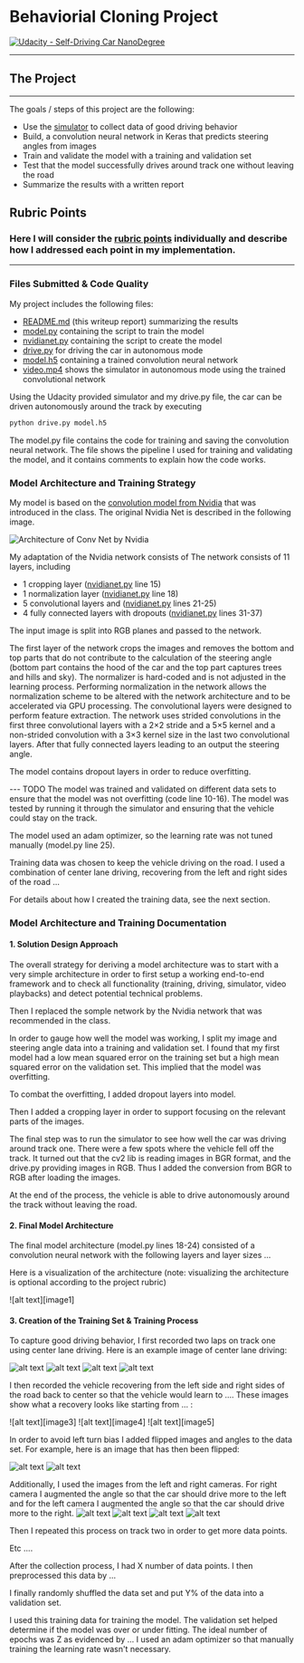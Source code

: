 # Behaviorial Cloning Project

[![Udacity - Self-Driving Car NanoDegree](https://s3.amazonaws.com/udacity-sdc/github/shield-carnd.svg)](http://www.udacity.com/drive)

---
## The Project
---
The goals / steps of this project are the following:
* Use the [simulator](https://github.com/udacity/self-driving-car-sim) to collect data of good driving behavior
* Build, a convolution neural network in Keras that predicts steering angles from images
* Train and validate the model with a training and validation set
* Test that the model successfully drives around track one without leaving the road
* Summarize the results with a written report

[//]: # (Image References)

[imageLeftTurn]: ./images/center_2018_04_13_11_07_07_167.jpg "Turn Left with Side Marks"
[imageSandRight]: ./images/center_2018_04_13_11_05_49_878.jpg "Straight With Sand on the Right"
[imageLaneLines]: ./images/center_2018_04_13_11_07_54_308.jpg "Straight With Lane Lines"
[imageBridge]: ./images/center_2018_04_13_11_07_58_683.jpg "Bridge"
[imageCenter]: ./images/center_2018_04_13_11_07_08_656.jpg "Center Camera"
[imageCenterFlipped]: ./images/center_2018_04_13_11_07_08_656_flipped.jpg "Center Camera Flipped"
[imageLeft]: ./images/left_2018_04_13_11_07_08_656.jpg "Left Camera"
[imageLeftFlipped]: ./images/left_2018_04_13_11_07_08_656_flipped.jpg "Left camera Flipped"
[imageRight]: ./images/right_2018_04_13_11_07_08_656.jpg "Right Camera"
[imageRightFlipped]: ./images/right_2018_04_13_11_07_08_656_flipped.jpg "Right Camera Flipped"
[imageNvidiaNet]: ./images/NvidiaNet.png "NvidiaNet"

## Rubric Points
### Here I will consider the [rubric points](https://review.udacity.com/#!/rubrics/432/view) individually and describe how I addressed each point in my implementation.  

---
### Files Submitted & Code Quality

My project includes the following files:
* [README.md](https://github.com/MarkBroerkens/CarND-Behavioral-Cloning-P3/blob/master/README.md) (this writeup report) summarizing the results 
* [model.py](https://github.com/MarkBroerkens/CarND-Behavioral-Cloning-P3/blob/master/model.py) containing the script to train the model
* [nvidianet.py](https://github.com/MarkBroerkens/CarND-Behavioral-Cloning-P3/blob/master/nvidianet.py) containing the script to create the model
* [drive.py](https://github.com/MarkBroerkens/CarND-Behavioral-Cloning-P3/blob/master/drive.py) for driving the car in autonomous mode
* [model.h5](https://github.com/MarkBroerkens/CarND-Behavioral-Cloning-P3/blob/master/model.h5) containing a trained convolution neural network 
* [video.mp4](https://github.com/MarkBroerkens/CarND-Behavioral-Cloning-P3/blob/master/video.mp4) shows the simulator in autonomous mode using the trained convolutional network

Using the Udacity provided simulator and my drive.py file, the car can be driven autonomously around the track by executing 
```sh
python drive.py model.h5
```

The model.py file contains the code for training and saving the convolution neural network. The file shows the pipeline I used for training and validating the model, and it contains comments to explain how the code works.

### Model Architecture and Training Strategy
My model is based on the [convolution model from Nvidia](http://images.nvidia.com/content/tegra/automotive/images/2016/solutions/pdf/end-to-end-dl-using-px.pdf) that was introduced in the class. The original Nvidia Net is described in the following image.

![Architecture of Conv Net by Nvidia][imageNvidiaNet]

My adaptation of the Nvidia network consists of
The network consists of 11 layers, including 
* 1 cropping layer ([nvidianet.py](https://github.com/MarkBroerkens/CarND-Behavioral-Cloning-P3/blob/master/nvidianet.py) line 15)
* 1 normalization layer ([nvidianet.py](https://github.com/MarkBroerkens/CarND-Behavioral-Cloning-P3/blob/master/nvidianet.py) line 18)
* 5 convolutional layers and ([nvidianet.py](https://github.com/MarkBroerkens/CarND-Behavioral-Cloning-P3/blob/master/nvidianet.py) lines 21-25)
* 4 fully connected layers with dropouts ([nvidianet.py](https://github.com/MarkBroerkens/CarND-Behavioral-Cloning-P3/blob/master/nvidianet.py) lines 31-37)

The input image is split into RGB planes and passed to the network.

The first layer of the network crops the images and removes the bottom and top parts that do not contribute to the calculation of the steering angle (bottom part contains the hood of the car and the top part captures trees and hills and sky). The normalizer is hard-coded and is not adjusted in the learning process. Performing normalization in the network allows the normalization scheme to be altered with the network architecture and to be accelerated via GPU processing.
The convolutional layers were designed to perform feature extraction. The network uses strided convolutions in the first three convolutional layers with a 2×2 stride and a 5×5 kernel  and a non-strided convolution with a 3×3 kernel size in the last two convolutional layers.
After that fully connected layers leading to an output the steering angle.

The model contains dropout layers in order to reduce overfitting. 

--- TODO
The model was trained and validated on different data sets to ensure that the model was not overfitting (code line 10-16). The model was tested by running it through the simulator and ensuring that the vehicle could stay on the track.

The model used an adam optimizer, so the learning rate was not tuned manually (model.py line 25).

Training data was chosen to keep the vehicle driving on the road. I used a combination of center lane driving, recovering from the left and right sides of the road ... 

For details about how I created the training data, see the next section. 

### Model Architecture and Training Documentation

#### 1. Solution Design Approach

The overall strategy for deriving a model architecture was to start with a very simple architecture in order to first setup a working end-to-end framework and to check all functionality (training, driving, simulator, video playbacks) and detect potential technical problems.

Then I replaced the somple network by the Nvidia network that was recommended in the class. 

In order to gauge how well the model was working, I split my image and steering angle data into a training and validation set. I found that my first model had a low mean squared error on the training set but a high mean squared error on the validation set. This implied that the model was overfitting. 

To combat the overfitting, I added dropout layers into model.

Then I added a cropping layer in order to support focusing on the relevant parts of the images.

The final step was to run the simulator to see how well the car was driving around track one. There were a few spots where the vehicle fell off the track. It turned out that the cv2 lib is reading images in BGR format, and the drive.py providing images in RGB. Thus I added the conversion from BGR to RGB after loading the images.

At the end of the process, the vehicle is able to drive autonomously around the track without leaving the road.

#### 2. Final Model Architecture

The final model architecture (model.py lines 18-24) consisted of a convolution neural network with the following layers and layer sizes ...

Here is a visualization of the architecture (note: visualizing the architecture is optional according to the project rubric)

![alt text][image1]

#### 3. Creation of the Training Set & Training Process

To capture good driving behavior, I first recorded two laps on track one using center lane driving. Here is an example image of center lane driving:

![alt text][imageLeftTurn]
![alt text][imageSandRight]
![alt text][imageLaneLines]
![alt text][imageBridge]

I then recorded the vehicle recovering from the left side and right sides of the road back to center so that the vehicle would learn to .... These images show what a recovery looks like starting from ... :

![alt text][image3]
![alt text][image4]
![alt text][image5]

In order to avoid left turn bias I added flipped images and angles to the data set. For example, here is an image that has then been flipped:

![alt text][imageCenter]
![alt text][imageCenterFlipped]

Additionally, I used the images from the left and right cameras. For right camera I augmented the angle so that the car should drive more to the left and for the left camera I augmented the angle so that the car should drive more to the right.
![alt text][imageLeft]
![alt text][imageLeftFlipped]
![alt text][imageRight]
![alt text][imageRightFlipped]

Then I repeated this process on track two in order to get more data points.

Etc ....

After the collection process, I had X number of data points. I then preprocessed this data by ...


I finally randomly shuffled the data set and put Y% of the data into a validation set. 

I used this training data for training the model. The validation set helped determine if the model was over or under fitting. The ideal number of epochs was Z as evidenced by ... I used an adam optimizer so that manually training the learning rate wasn't necessary.
